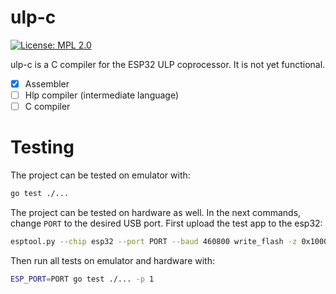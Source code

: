 # ulp-c

[![License: MPL 2.0](https://img.shields.io/badge/License-MPL%202.0-brightgreen.svg)](https://opensource.org/licenses/MPL-2.0)

ulp-c is a C compiler for the ESP32 ULP coprocessor. It is not yet functional.

- [X] Assembler
- [ ] Hlp compiler (intermediate language)
- [ ] C compiler

# Testing

The project can be tested on emulator with:
```sh
go test ./...
```

The project can be tested on hardware as well. In the next commands, change `PORT` to the desired USB port. First upload the test app to the esp32:
```sh
esptool.py --chip esp32 --port PORT --baud 460800 write_flash -z 0x1000 pkg/usb/test_app/test_app.bin
```

Then run all tests on emulator and hardware with:
```sh
ESP_PORT=PORT go test ./... -p 1
```


